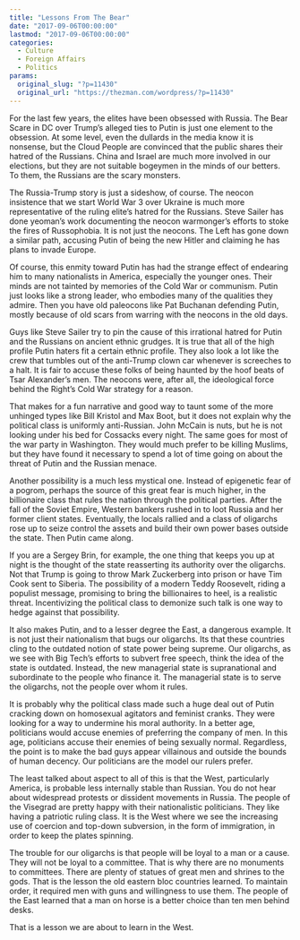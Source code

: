 ```yaml
---
title: "Lessons From The Bear"
date: "2017-09-06T00:00:00"
lastmod: "2017-09-06T00:00:00"
categories:
  - Culture
  - Foreign Affairs
  - Politics
params:
  original_slug: "?p=11430"
  original_url: "https://thezman.com/wordpress/?p=11430"
---
```


For the last few years, the elites have been obsessed with Russia. The
Bear Scare in DC over Trump’s alleged ties to Putin is just one element
to the obsession. At some level, even the dullards in the media know it
is nonsense, but the Cloud People are convinced that the public shares
their hatred of the Russians. China and Israel are much more involved in
our elections, but they are not suitable bogeymen in the minds of our
betters. To them, the Russians are the scary monsters.

The Russia-Trump story is just a sideshow, of course. The neocon
insistence that we start World War 3 over Ukraine is much more
representative of the ruling elite’s hatred for the Russians. Steve
Sailer has done yeoman’s work documenting the neocon warmonger’s efforts
to stoke the fires of Russophobia. It is not just the neocons. The Left
has gone down a similar path, accusing Putin of being the new Hitler and
claiming he has plans to invade Europe.

Of course, this enmity toward Putin has had the strange effect of
endearing him to many nationalists in America, especially the younger
ones. Their minds are not tainted by memories of the Cold War or
communism. Putin just looks like a strong leader, who embodies many of
the qualities they admire. Then you have old paleocons like Pat Buchanan
defending Putin, mostly because of old scars from warring with the
neocons in the old days.

Guys like Steve Sailer try to pin the cause of this irrational hatred
for Putin and the Russians on ancient ethnic grudges. It is true that
all of the high profile Putin haters fit a certain ethnic profile. They
also look a lot like the crew that tumbles out of the anti-Trump clown
car whenever is screeches to a halt. It is fair to accuse these folks of
being haunted by the hoof beats of Tsar Alexander’s men. The neocons
were, after all, the ideological force behind the Right’s Cold War
strategy for a reason.

That makes for a fun narrative and good way to taunt some of the more
unhinged types like Bill Kristol and Max Boot, but it does not explain
why the political class is uniformly anti-Russian. John McCain is nuts,
but he is not looking under his bed for Cossacks every night. The same
goes for most of the war party in Washington. They would much prefer to
be killing Muslims, but they have found it necessary to spend a lot of
time going on about the threat of Putin and the Russian menace.

Another possibility is a much less mystical one. Instead of epigenetic
fear of a pogrom, perhaps the source of this great fear is much higher,
in the billionaire class that rules the nation through the political
parties. After the fall of the Soviet Empire, Western bankers rushed in
to loot Russia and her former client states. Eventually, the locals
rallied and a class of oligarchs rose up to seize control the assets and
build their own power bases outside the state. Then Putin came along.

If you are a Sergey Brin, for example, the one thing that keeps you up
at night is the thought of the state reasserting its authority over the
oligarchs. Not that Trump is going to throw Mark Zuckerberg into prison
or have Tim Cook sent to Siberia. The possibility of a modern Teddy
Roosevelt, riding a populist message, promising to bring the
billionaires to heel, is a realistic threat. Incentivizing the political
class to demonize such talk is one way to hedge against that
possibility.

It also makes Putin, and to a lesser degree the East, a dangerous
example. It is not just their nationalism that bugs our oligarchs. Its
that these countries cling to the outdated notion of state power being
supreme. Our oligarchs, as we see with Big Tech’s efforts to subvert
free speech, think the idea of the state is outdated. Instead, the new
managerial state is supranational and subordinate to the people who
finance it. The managerial state is to serve the oligarchs, not the
people over whom it rules.

It is probably why the political class made such a huge deal out of
Putin cracking down on homosexual agitators and feminist cranks. They
were looking for a way to undermine his moral authority. In a better
age, politicians would accuse enemies of preferring the company of men.
In this age, politicians accuse their enemies of being sexually normal.
Regardless, the point is to make the bad guys appear villainous and
outside the bounds of human decency. Our politicians are the model our
rulers prefer.

The least talked about aspect to all of this is that the West,
particularly America, is probable less internally stable than Russian.
You do not hear about widespread protests or dissident movements in
Russia. The people of the Visegrad are pretty happy with their
nationalistic politicians. They like having a patriotic ruling class. It
is the West where we see the increasing use of coercion and top-down
subversion, in the form of immigration, in order to keep the plates
spinning.

The trouble for our oligarchs is that people will be loyal to a man or a
cause. They will not be loyal to a committee. That is why there are no
monuments to committees. There are plenty of statues of great men and
shrines to the gods. That is the lesson the old eastern bloc countries
learned. To maintain order, it required men with guns and willingness to
use them. The people of the East learned that a man on horse is a better
choice than ten men behind desks.

That is a lesson we are about to learn in the West.
